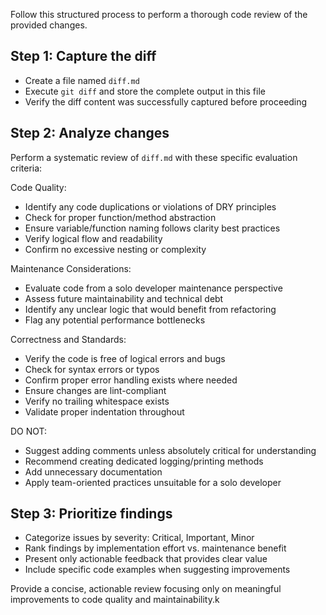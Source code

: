 Follow this structured process to perform a thorough code review of the provided changes.

## Step 1: Capture the diff
- Create a file named `diff.md`
- Execute `git diff` and store the complete output in this file
- Verify the diff content was successfully captured before proceeding

## Step 2: Analyze changes
Perform a systematic review of `diff.md` with these specific evaluation criteria:

Code Quality:
- Identify any code duplications or violations of DRY principles
- Check for proper function/method abstraction
- Ensure variable/function naming follows clarity best practices
- Verify logical flow and readability
- Confirm no excessive nesting or complexity

Maintenance Considerations:
- Evaluate code from a solo developer maintenance perspective
- Assess future maintainability and technical debt
- Identify any unclear logic that would benefit from refactoring
- Flag any potential performance bottlenecks

Correctness and Standards:
- Verify the code is free of logical errors and bugs
- Check for syntax errors or typos
- Confirm proper error handling exists where needed
- Ensure changes are lint-compliant
- Verify no trailing whitespace exists
- Validate proper indentation throughout

DO NOT:
- Suggest adding comments unless absolutely critical for understanding
- Recommend creating dedicated logging/printing methods
- Add unnecessary documentation
- Apply team-oriented practices unsuitable for a solo developer

## Step 3: Prioritize findings
- Categorize issues by severity: Critical, Important, Minor
- Rank findings by implementation effort vs. maintenance benefit
- Present only actionable feedback that provides clear value
- Include specific code examples when suggesting improvements

Provide a concise, actionable review focusing only on meaningful improvements to code quality and maintainability.k
